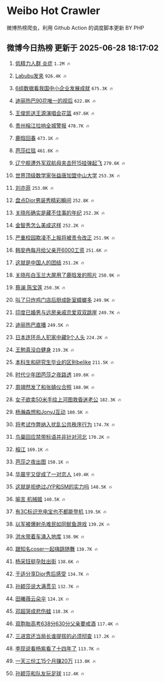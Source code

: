 # Weibo Hot Crawler 



微博热榜爬虫，利用 Github Action 的调度脚本更新 BY PHP 


## 微博今日热榜 更新于 2025-06-28 18:17:02 
1. [低精力人群 炎症](https://s.weibo.com/weibo?q=%E4%BD%8E%E7%B2%BE%E5%8A%9B%E4%BA%BA%E7%BE%A4%20%E7%82%8E%E7%97%87&t=31&band_rank=1&Refer=top) `1.2M 🔥` 

1. [Labubu发夹](https://s.weibo.com/weibo?q=Labubu%E5%8F%91%E5%A4%B9&t=31&band_rank=2&Refer=top) `926.4K 🔥` 

1. [6组数据看我国中小企业发展成就](https://s.weibo.com/weibo?q=%236%E7%BB%84%E6%95%B0%E6%8D%AE%E7%9C%8B%E6%88%91%E5%9B%BD%E4%B8%AD%E5%B0%8F%E4%BC%81%E4%B8%9A%E5%8F%91%E5%B1%95%E6%88%90%E5%B0%B1%23&t=31&band_rank=3&Refer=top) `675.3K 🔥` 

1. [迪丽热巴90花唯一的视后](https://s.weibo.com/weibo?q=%23%E8%BF%AA%E4%B8%BD%E7%83%AD%E5%B7%B490%E8%8A%B1%E5%94%AF%E4%B8%80%E7%9A%84%E8%A7%86%E5%90%8E%23&t=31&band_rank=4&Refer=top) `622.8K 🔥` 

1. [王俊凯送王源演唱会花篮](https://s.weibo.com/weibo?q=%23%E7%8E%8B%E4%BF%8A%E5%87%AF%E9%80%81%E7%8E%8B%E6%BA%90%E6%BC%94%E5%94%B1%E4%BC%9A%E8%8A%B1%E7%AF%AE%23&t=31&band_rank=5&Refer=top) `497.6K 🔥` 

1. [贵州榕江拉响全城警报](https://s.weibo.com/weibo?q=%23%E8%B4%B5%E5%B7%9E%E6%A6%95%E6%B1%9F%E6%8B%89%E5%93%8D%E5%85%A8%E5%9F%8E%E8%AD%A6%E6%8A%A5%23&t=31&band_rank=6&Refer=top) `478.7K 🔥` 

1. [鹿晗回春](https://s.weibo.com/weibo?q=%E9%B9%BF%E6%99%97%E5%9B%9E%E6%98%A5&t=31&band_rank=7&Refer=top) `473.1K 🔥` 

1. [芭莎红毯](https://s.weibo.com/weibo?q=%E8%8A%AD%E8%8E%8E%E7%BA%A2%E6%AF%AF&t=31&band_rank=8&Refer=top) `461.6K 🔥` 

1. [辽宁舰遭外军双航母夹击歼15挂弹起飞](https://s.weibo.com/weibo?q=%23%E8%BE%BD%E5%AE%81%E8%88%B0%E9%81%AD%E5%A4%96%E5%86%9B%E5%8F%8C%E8%88%AA%E6%AF%8D%E5%A4%B9%E5%87%BB%E6%AD%BC15%E6%8C%82%E5%BC%B9%E8%B5%B7%E9%A3%9E%23&t=31&band_rank=9&Refer=top) `270.6K 🔥` 

1. [世界顶级数学家张益唐加盟中山大学](https://s.weibo.com/weibo?q=%23%E4%B8%96%E7%95%8C%E9%A1%B6%E7%BA%A7%E6%95%B0%E5%AD%A6%E5%AE%B6%E5%BC%A0%E7%9B%8A%E5%94%90%E5%8A%A0%E7%9B%9F%E4%B8%AD%E5%B1%B1%E5%A4%A7%E5%AD%A6%23&t=31&band_rank=10&Refer=top) `253.3K 🔥` 

1. [刘亦菲](https://s.weibo.com/weibo?q=%E5%88%98%E4%BA%A6%E8%8F%B2&t=31&band_rank=11&Refer=top) `253.0K 🔥` 

1. [盘点Dior男装秀精彩瞬间](https://s.weibo.com/weibo?q=%23%E7%9B%98%E7%82%B9Dior%E7%94%B7%E8%A3%85%E7%A7%80%E7%B2%BE%E5%BD%A9%E7%9E%AC%E9%97%B4%23&t=31&band_rank=12&Refer=top) `252.8K 🔥` 

1. [关晓彤确实是藏不住事的年纪](https://s.weibo.com/weibo?q=%23%E5%85%B3%E6%99%93%E5%BD%A4%E7%A1%AE%E5%AE%9E%E6%98%AF%E8%97%8F%E4%B8%8D%E4%BD%8F%E4%BA%8B%E7%9A%84%E5%B9%B4%E7%BA%AA%23&t=31&band_rank=13&Refer=top) `252.3K 🔥` 

1. [金智秀怎么美成这样](https://s.weibo.com/weibo?q=%E9%87%91%E6%99%BA%E7%A7%80%E6%80%8E%E4%B9%88%E7%BE%8E%E6%88%90%E8%BF%99%E6%A0%B7&t=31&band_rank=14&Refer=top) `252.2K 🔥` 

1. [严重校园欺凌不上报将被责令改正](https://s.weibo.com/weibo?q=%23%E4%B8%A5%E9%87%8D%E6%A0%A1%E5%9B%AD%E6%AC%BA%E5%87%8C%E4%B8%8D%E4%B8%8A%E6%8A%A5%E5%B0%86%E8%A2%AB%E8%B4%A3%E4%BB%A4%E6%94%B9%E6%AD%A3%23&t=31&band_rank=15&Refer=top) `251.9K 🔥` 

1. [韩安冉每月给父亲开6000工资](https://s.weibo.com/weibo?q=%23%E9%9F%A9%E5%AE%89%E5%86%89%E6%AF%8F%E6%9C%88%E7%BB%99%E7%88%B6%E4%BA%B2%E5%BC%806000%E5%B7%A5%E8%B5%84%23&t=31&band_rank=16&Refer=top) `251.6K 🔥` 

1. [这就是中国人的团结](https://s.weibo.com/weibo?q=%23%E8%BF%99%E5%B0%B1%E6%98%AF%E4%B8%AD%E5%9B%BD%E4%BA%BA%E7%9A%84%E5%9B%A2%E7%BB%93%23&t=31&band_rank=17&Refer=top) `251.2K 🔥` 

1. [关晓彤白玉兰大屏用了鹿晗发的照片](https://s.weibo.com/weibo?q=%23%E5%85%B3%E6%99%93%E5%BD%A4%E7%99%BD%E7%8E%89%E5%85%B0%E5%A4%A7%E5%B1%8F%E7%94%A8%E4%BA%86%E9%B9%BF%E6%99%97%E5%8F%91%E7%9A%84%E7%85%A7%E7%89%87%23&t=31&band_rank=18&Refer=top) `250.9K 🔥` 

1. [蔡澜 陈宝莲](https://s.weibo.com/weibo?q=%E8%94%A1%E6%BE%9C%20%E9%99%88%E5%AE%9D%E8%8E%B2&t=31&band_rank=19&Refer=top) `250.3K 🔥` 

1. [叫了只炸鸡门店后厨成卧室蟑螂多](https://s.weibo.com/weibo?q=%23%E5%8F%AB%E4%BA%86%E5%8F%AA%E7%82%B8%E9%B8%A1%E9%97%A8%E5%BA%97%E5%90%8E%E5%8E%A8%E6%88%90%E5%8D%A7%E5%AE%A4%E8%9F%91%E8%9E%82%E5%A4%9A%23&t=31&band_rank=20&Refer=top) `249.9K 🔥` 

1. [印度已婚男与远房亲戚恋爱双双跳崖](https://s.weibo.com/weibo?q=%23%E5%8D%B0%E5%BA%A6%E5%B7%B2%E5%A9%9A%E7%94%B7%E4%B8%8E%E8%BF%9C%E6%88%BF%E4%BA%B2%E6%88%9A%E6%81%8B%E7%88%B1%E5%8F%8C%E5%8F%8C%E8%B7%B3%E5%B4%96%23&t=31&band_rank=21&Refer=top) `249.7K 🔥` 

1. [迪丽热巴直播](https://s.weibo.com/weibo?q=%E8%BF%AA%E4%B8%BD%E7%83%AD%E5%B7%B4%E7%9B%B4%E6%92%AD&t=31&band_rank=22&Refer=top) `249.5K 🔥` 

1. [日本连环杀人犯家中藏9个人头](https://s.weibo.com/weibo?q=%23%E6%97%A5%E6%9C%AC%E8%BF%9E%E7%8E%AF%E6%9D%80%E4%BA%BA%E7%8A%AF%E5%AE%B6%E4%B8%AD%E8%97%8F9%E4%B8%AA%E4%BA%BA%E5%A4%B4%23&t=31&band_rank=23&Refer=top) `224.2K 🔥` 

1. [王勉真没白健身](https://s.weibo.com/weibo?q=%E7%8E%8B%E5%8B%89%E7%9C%9F%E6%B2%A1%E7%99%BD%E5%81%A5%E8%BA%AB&t=31&band_rank=24&Refer=top) `219.3K 🔥` 

1. [本科生和研究生毕业的区别belike](https://s.weibo.com/weibo?q=%E6%9C%AC%E7%A7%91%E7%94%9F%E5%92%8C%E7%A0%94%E7%A9%B6%E7%94%9F%E6%AF%95%E4%B8%9A%E7%9A%84%E5%8C%BA%E5%88%ABbelike&t=31&band_rank=25&Refer=top) `211.5K 🔥` 

1. [时代少年团芭莎之夜路透](https://s.weibo.com/weibo?q=%23%E6%97%B6%E4%BB%A3%E5%B0%91%E5%B9%B4%E5%9B%A2%E8%8A%AD%E8%8E%8E%E4%B9%8B%E5%A4%9C%E8%B7%AF%E9%80%8F%23&t=31&band_rank=26&Refer=top) `189.6K 🔥` 

1. [周翊然发了和张婧仪合照](https://s.weibo.com/weibo?q=%E5%91%A8%E7%BF%8A%E7%84%B6%E5%8F%91%E4%BA%86%E5%92%8C%E5%BC%A0%E5%A9%A7%E4%BB%AA%E5%90%88%E7%85%A7&t=31&band_rank=27&Refer=top) `188.9K 🔥` 

1. [女子欲卖50米手绘上河图救昏迷老公](https://s.weibo.com/weibo?q=%23%E5%A5%B3%E5%AD%90%E6%AC%B2%E5%8D%9650%E7%B1%B3%E6%89%8B%E7%BB%98%E4%B8%8A%E6%B2%B3%E5%9B%BE%E6%95%91%E6%98%8F%E8%BF%B7%E8%80%81%E5%85%AC%23&t=31&band_rank=28&Refer=top) `182.3K 🔥` 

1. [杨瀚森想和JonyJ互动](https://s.weibo.com/weibo?q=%E6%9D%A8%E7%80%9A%E6%A3%AE%E6%83%B3%E5%92%8CJonyJ%E4%BA%92%E5%8A%A8&t=31&band_rank=29&Refer=top) `180.5K 🔥` 

1. [将考试作弊纳入扰乱公共秩序行为](https://s.weibo.com/weibo?q=%23%E5%B0%86%E8%80%83%E8%AF%95%E4%BD%9C%E5%BC%8A%E7%BA%B3%E5%85%A5%E6%89%B0%E4%B9%B1%E5%85%AC%E5%85%B1%E7%A7%A9%E5%BA%8F%E8%A1%8C%E4%B8%BA%23&t=31&band_rank=30&Refer=top) `174.7K 🔥` 

1. [鸟巢回应禁带标语并非针对河北](https://s.weibo.com/weibo?q=%23%E9%B8%9F%E5%B7%A2%E5%9B%9E%E5%BA%94%E7%A6%81%E5%B8%A6%E6%A0%87%E8%AF%AD%E5%B9%B6%E9%9D%9E%E9%92%88%E5%AF%B9%E6%B2%B3%E5%8C%97%23&t=31&band_rank=31&Refer=top) `170.2K 🔥` 

1. [榕江](https://s.weibo.com/weibo?q=%E6%A6%95%E6%B1%9F&t=31&band_rank=32&Refer=top) `169.1K 🔥` 

1. [芭莎之夜出图](https://s.weibo.com/weibo?q=%E8%8A%AD%E8%8E%8E%E4%B9%8B%E5%A4%9C%E5%87%BA%E5%9B%BE&t=31&band_rank=33&Refer=top) `150.1K 🔥` 

1. [华晨宇又促成了一对恋人](https://s.weibo.com/weibo?q=%E5%8D%8E%E6%99%A8%E5%AE%87%E5%8F%88%E4%BF%83%E6%88%90%E4%BA%86%E4%B8%80%E5%AF%B9%E6%81%8B%E4%BA%BA&t=31&band_rank=34&Refer=top) `149.4K 🔥` 

1. [这就是拒绝过JYP和SM的实力吗](https://s.weibo.com/weibo?q=%E8%BF%99%E5%B0%B1%E6%98%AF%E6%8B%92%E7%BB%9D%E8%BF%87JYP%E5%92%8CSM%E7%9A%84%E5%AE%9E%E5%8A%9B%E5%90%97&t=31&band_rank=35&Refer=top) `148.5K 🔥` 

1. [喻言 机械姬](https://s.weibo.com/weibo?q=%E5%96%BB%E8%A8%80%20%E6%9C%BA%E6%A2%B0%E5%A7%AC&t=31&band_rank=36&Refer=top) `140.5K 🔥` 

1. [有3C标识充电宝也不都能登机](https://s.weibo.com/weibo?q=%23%E6%9C%893C%E6%A0%87%E8%AF%86%E5%85%85%E7%94%B5%E5%AE%9D%E4%B9%9F%E4%B8%8D%E9%83%BD%E8%83%BD%E7%99%BB%E6%9C%BA%23&t=31&band_rank=37&Refer=top) `139.5K 🔥` 

1. [以军被爆射杀难民如同鱿鱼游戏](https://s.weibo.com/weibo?q=%23%E4%BB%A5%E5%86%9B%E8%A2%AB%E7%88%86%E5%B0%84%E6%9D%80%E9%9A%BE%E6%B0%91%E5%A6%82%E5%90%8C%E9%B1%BF%E9%B1%BC%E6%B8%B8%E6%88%8F%23&t=31&band_rank=38&Refer=top) `139.2K 🔥` 

1. [洪水带着车涌入地库](https://s.weibo.com/weibo?q=%E6%B4%AA%E6%B0%B4%E5%B8%A6%E7%9D%80%E8%BD%A6%E6%B6%8C%E5%85%A5%E5%9C%B0%E5%BA%93&t=31&band_rank=39&Refer=top) `138.9K 🔥` 

1. [跟知名coser一起嗨跳随舞](https://s.weibo.com/weibo?q=%23%E8%B7%9F%E7%9F%A5%E5%90%8Dcoser%E4%B8%80%E8%B5%B7%E5%97%A8%E8%B7%B3%E9%9A%8F%E8%88%9E%23&t=31&band_rank=40&Refer=top) `138.7K 🔥` 

1. [杨采钰挺孕肚出街](https://s.weibo.com/weibo?q=%23%E6%9D%A8%E9%87%87%E9%92%B0%E6%8C%BA%E5%AD%95%E8%82%9A%E5%87%BA%E8%A1%97%23&t=31&band_rank=41&Refer=top) `138.6K 🔥` 

1. [于适分享Dior秀后感受](https://s.weibo.com/weibo?q=%E4%BA%8E%E9%80%82%E5%88%86%E4%BA%ABDior%E7%A7%80%E5%90%8E%E6%84%9F%E5%8F%97&t=31&band_rank=42&Refer=top) `134.7K 🔥` 

1. [孙颖莎说大满贯见](https://s.weibo.com/weibo?q=%23%E5%AD%99%E9%A2%96%E8%8E%8E%E8%AF%B4%E5%A4%A7%E6%BB%A1%E8%B4%AF%E8%A7%81%23&t=31&band_rank=43&Refer=top) `132.7K 🔥` 

1. [田曦薇云朵伞](https://s.weibo.com/weibo?q=%23%E7%94%B0%E6%9B%A6%E8%96%87%E4%BA%91%E6%9C%B5%E4%BC%9E%23&t=31&band_rank=44&Refer=top) `124.1K 🔥` 

1. [邓超哭成悲伤蛙](https://s.weibo.com/weibo?q=%E9%82%93%E8%B6%85%E5%93%AD%E6%88%90%E6%82%B2%E4%BC%A4%E8%9B%99&t=31&band_rank=45&Refer=top) `118.3K 🔥` 

1. [双胞胎高考638分630分父亲要戒酒](https://s.weibo.com/weibo?q=%23%E5%8F%8C%E8%83%9E%E8%83%8E%E9%AB%98%E8%80%83638%E5%88%86630%E5%88%86%E7%88%B6%E4%BA%B2%E8%A6%81%E6%88%92%E9%85%92%23&t=31&band_rank=46&Refer=top) `117.4K 🔥` 

1. [三进宫还当局长谁提拔的必须彻查](https://s.weibo.com/weibo?q=%23%E4%B8%89%E8%BF%9B%E5%AE%AB%E8%BF%98%E5%BD%93%E5%B1%80%E9%95%BF%E8%B0%81%E6%8F%90%E6%8B%94%E7%9A%84%E5%BF%85%E9%A1%BB%E5%BD%BB%E6%9F%A5%23&t=31&band_rank=47&Refer=top) `117.2K 🔥` 

1. [李现说看杨紫看了十四年了](https://s.weibo.com/weibo?q=%23%E6%9D%8E%E7%8E%B0%E8%AF%B4%E7%9C%8B%E6%9D%A8%E7%B4%AB%E7%9C%8B%E4%BA%86%E5%8D%81%E5%9B%9B%E5%B9%B4%E4%BA%86%23&t=31&band_rank=48&Refer=top) `113.7K 🔥` 

1. [一天三份工15个月赚20万](https://s.weibo.com/weibo?q=%E4%B8%80%E5%A4%A9%E4%B8%89%E4%BB%BD%E5%B7%A515%E4%B8%AA%E6%9C%88%E8%B5%9A20%E4%B8%87&t=31&band_rank=49&Refer=top) `113.0K 🔥` 

1. [孙颖莎和队友玩足球](https://s.weibo.com/weibo?q=%E5%AD%99%E9%A2%96%E8%8E%8E%E5%92%8C%E9%98%9F%E5%8F%8B%E7%8E%A9%E8%B6%B3%E7%90%83&t=31&band_rank=50&Refer=top) `112.4K 🔥` 

